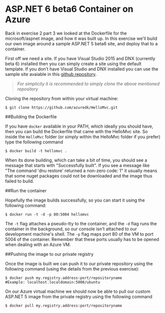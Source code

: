 # ASP.NET 6 beta6 Container on Azure

Back in exercise 2 part 3 we looked at the Dockerfile for the microsoft/aspnet image, and how it was built up. In this exercise we'll
build our own image around a sample ASP.NET 5 beta6 site, and deploy that to a container.

First off we need a site. If you have Visual Studio 2015 and DNX (currently beta 6) installed then you can simply create a site using the default template.
If you don't have Visual Studio and DNX installed you can use the sample site avaiable in this [github repository](https://github.com/azuredk/HelloMvc).

>*For simplicity it is recommended to simply clone the above mentioned repository*

Cloning the repository from within your virtual machine:
```
$ git clone https://github.com/azuredk/HelloMvc.git
```

##Building the Dockerfile

If you have `docker` available in your PATH, which ideally you should have, then you can build the Dockerfile that came with the HelloMvc site.
So inside the `HelloMvc` folder (or simply within the HelloMvc folder if you prefer) type the following command
```
$ docker build -t hellomvc .
```
When its done building, which can take a bit of time, you should see a message that starts with "Successfully built".
If you see a message like "The command 'dnu restore' returned a non-zero code: 1" it usually means that some nuget packages could not be downloaded and the image thus failed to build.

##Run the container

Hopefully the image builds successfully, so you can start it using the following command:
```
$ docker run -t -d -p 80:5004 hellomvc
```
The `-t` flag attaches a pseudo-tty to the container, and the `-d` flag runs the container in the background, so our console isn't attached to our development machine's shell.
The `-p` flag maps port 80 of the VM to port 5004 of the container. Remember that these ports usually has to be opened when dealing with an Azure VM.

##Pushing the image to our private registry

Once the image is built we can push it to our private repository using the following command (using the details from the previous exercise):
```
$ docker push my.registry.address:port/repositoryname
#Example: localhost.localdomain:5000/ubuntu
```

On our Azure virtual machine we should now be able to pull our custom ASP.NET 5 image from the private registry using the following command
```
$ docker pull my.registry.address:port/repositoryname
```